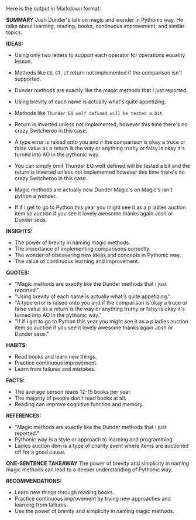 Here is the output in Markdown format:

**SUMMARY**
Josh Dunder's talk on magic and wonder in Pythonic way. He talks about learning, reading, books, continuous improvement, and similar topics.

**IDEAS:**
* Using only two letters to support each operator for operations equality lesson.
* Methods like `EQ`, `GT`, `LT` return not implemented if the comparison isn't supported.
* Dunder methods are exactly like the magic methods that I just reported.
* Using brevity of each name is actually what's quite appetizing.
* Methods like `Thunder EQ wolf defined will be tested a bit`.
* Return is inverted unless not implemented, however this time there's no crazy Switcheroo in this case.

* A type error is raised onto you and if the comparison is okay a truce or false value as a return is the way or anything truthy or falsy is okay it's turned into AO in the pythonic way.
* You can simply omit Thunder EQ wolf defined will be tested a bit and the return is inverted unless not implemented however this time there's no crazy Switcheroo in this case.
* Magic methods are actually new Dunder Magic's on Magic's isn't python a wonder.

* If if I get to go to Python this year you might see it as a p ladies auction item so auction if you see it lovely awesome thanks again Josh or Dunder seus.

**INSIGHTS:**
* The power of brevity in naming magic methods.
* The importance of implementing comparisons correctly.
* The wonder of discovering new ideas and concepts in Pythonic way.
* The value of continuous learning and improvement.

**QUOTES:**
* "Magic methods are exactly like the Dunder methods that I just reported."
* "Using brevity of each name is actually what's quite appetizing."
* "A type error is raised onto you and if the comparison is okay a truce or false value as a return is the way or anything truthy or falsy is okay it's turned into AO in the pythonic way."
* "If if I get to go to Python this year you might see it as a p ladies auction item so auction if you see it lovely awesome thanks again Josh or Dunder seus."

**HABITS:**
* Read books and learn new things.
* Practice continuous improvement.
* Learn from failures and mistakes.

**FACTS:**
* The average person reads 12-15 books per year.
* The majority of people don't read books at all.
* Reading can improve cognitive function and memory.

**REFERENCES:**
* "Magic methods are exactly like the Dunder methods that I just reported."
* Pythonic way is a style or approach to learning and programming.
* Ladies auction item is a type of charity event where items are auctioned off for a good cause.

**ONE-SENTENCE TAKEAWAY**
The power of brevity and simplicity in naming magic methods can lead to a deeper understanding of Pythonic way.

**RECOMMENDATIONS:**
* Learn new things through reading books.
* Practice continuous improvement by trying new approaches and learning from failures.
* Use the power of brevity and simplicity in naming magic methods.

